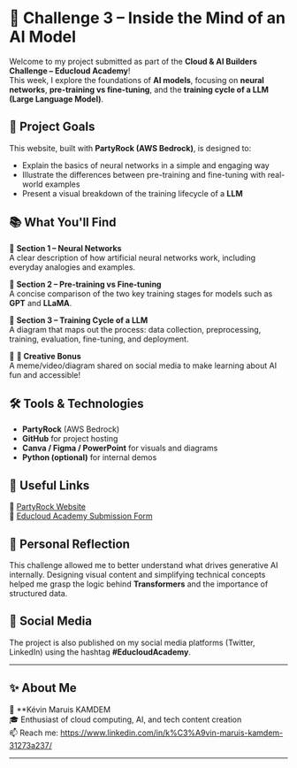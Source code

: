 # 🧠 Challenge 3 – Inside the Mind of an AI Model

Welcome to my project submitted as part of the **Cloud & AI Builders Challenge – Educloud Academy**!  
This week, I explore the foundations of **AI models**, focusing on **neural networks**, **pre-training vs fine-tuning**, and the **training cycle of a LLM (Large Language Model)**.

## 🚀 Project Goals

This website, built with **PartyRock (AWS Bedrock)**, is designed to:
- Explain the basics of neural networks in a simple and engaging way
- Illustrate the differences between pre-training and fine-tuning with real-world examples
- Present a visual breakdown of the training lifecycle of a **LLM**

## 📚 What You'll Find

🔹 **Section 1 – Neural Networks**  
A clear description of how artificial neural networks work, including everyday analogies and examples.

🔹 **Section 2 – Pre-training vs Fine-tuning**  
A concise comparison of the two key training stages for models such as **GPT** and **LLaMA**.

🔹 **Section 3 – Training Cycle of a LLM**  
A diagram that maps out the process: data collection, preprocessing, training, evaluation, fine-tuning, and deployment.

🔹 **🎁 Creative Bonus**  
A meme/video/diagram shared on social media to make learning about AI fun and accessible!

## 🛠️ Tools & Technologies

- **PartyRock** (AWS Bedrock)
- **GitHub** for project hosting
- **Canva / Figma / PowerPoint** for visuals and diagrams
- **Python (optional)** for internal demos

## 📎 Useful Links

🔗 [PartyRock Website](https://partyrock.aws/)  
🔗 [Educloud Academy Submission Form](https://forms.gle/ffSJyx6xXf7Dy4CA7)

## 🧠 Personal Reflection

This challenge allowed me to better understand what drives generative AI internally. Designing visual content and simplifying technical concepts helped me grasp the logic behind **Transformers** and the importance of structured data.

## 📣 Social Media

The project is also published on my social media platforms (Twitter, LinkedIn) using the hashtag **#EducloudAcademy**.

---

## ✨ About Me

👤 **Kévin Maruis KAMDEM  
🎓 Enthusiast of cloud computing, AI, and tech content creation  
📫 Reach me: https://www.linkedin.com/in/k%C3%A9vin-maruis-kamdem-31273a237/

---
